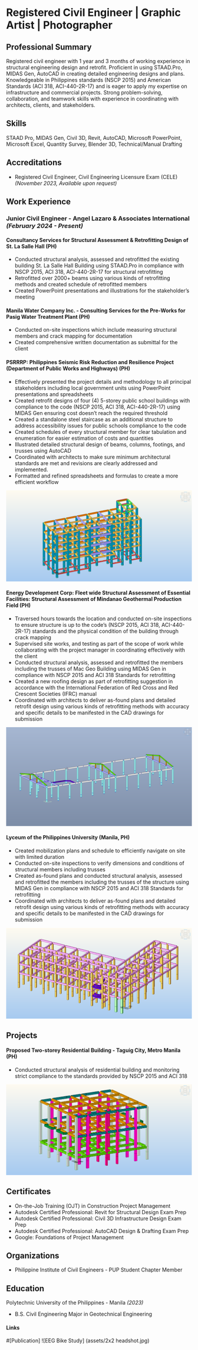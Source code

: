 # Registered Civil Engineer | Graphic Artist | Photographer

## Professional Summary
Registered civil engineer with 1 year and 3 months of working experience in structural engineering design and retrofit. Proficient in using STAAD.Pro, MIDAS Gen, AutoCAD in creating detailed engineering designs and plans. Knowledgeable in Philippines standards (NSCP 2015) and American Standards (ACI 318, ACI-440-2R-17) and is eager to apply my expertise on infrastructure and commercial projects. Strong problem-solving, collaboration, and teamwork skills with experience in coordinating with architects, clients, and stakeholders.

## Skills
STAAD Pro, MIDAS Gen, Civil 3D, Revit, AutoCAD, Microsoft PowerPoint, Microsoft Excel, Quantity Survey, Blender 3D, Technical/Manual Drafting

## Accreditations
- Registered Civil Engineer, Civil Engineering Licensure Exam (CELE) _(November 2023, Available upon request)_

## Work Experience
### Junior Civil Engineer - Angel Lazaro & Associates International _(February 2024 - Present)_
#### Consultancy Services for Structural Assessment & Retrofitting Design of St. La Salle Hall	(PH)
- Conducted structural analysis, assessed and retrofitted the existing building St. La Salle Hall Building using STAAD.Pro in compliance with NSCP 2015, ACI 318, ACI-440-2R-17 for structural retrofitting
- Retrofitted over 2000+ beams using various kinds of retrofitting methods and created schedule of retrofitted members
- Created PowerPoint presentations and illustrations for the stakeholder’s meeting

#### Manila Water Company Inc. - Consulting Services for the Pre-Works for Pasig Water Treatment Plant (PH)
- Conducted on-site inspections which include measuring structural members and crack mapping for documentation
- Created comprehensive written documentation as submittal for the client

#### PSRRRP: Philippines Seismic Risk Reduction and Resilience Project (Department of Public Works and Highways) (PH)
- Effectively presented the project details and methodology to all principal stakeholders including local government units using PowerPoint presentations and spreadsheets
- Created retrofit designs of four (4) 5-storey public school buildings with compliance to the code (NSCP 2015, ACI 318, ACI-440-2R-17) using MIDAS Gen ensuring cost doesn’t reach the required threshold
- Created a standalone steel staircase as an additional structure to address accessibility issues for public schools compliance to the code
- Created schedules of every structural member for clear tabulation and enumeration for easier estimation of costs and quantities
- Illustrated detailed structural design of beams, columns, footings, and trusses using AutoCAD
- Coordinated with architects to make sure minimum architectural standards are met and revisions are clearly addressed and implemented.
- Formatted and refined spreadsheets and formulas to create a more efficient workflow 

![Kapitolyo_Pasig](/assets/Assessment_Kapitolyo_Pasig.png)  

#### Energy Development Corp: Fleet wide Structural Assessment of Essential Facilities: Structural Assessment of Mindanao Geothermal Production Field (PH)
- Traversed hours towards the location and conducted on-site inspections to ensure structure is up to the code’s (NSCP 2015, ACI 318, ACI-440-2R-17) standards and the physical condition of the building through crack mapping 
- Supervised site works, and testing as part of the scope of work while collaborating with the project manager in coordinating effectively with the client
- Conducted structural analysis, assessed and retrofitted the members including the trusses of Mac Geo Building using MIDAS Gen in compliance with NSCP 2015 and ACI 318 Standards for retrofitting
- Created a new roofing design as part of retrofitting suggestion in accordance with the International Federation of Red Cross and Red Crescent Societies (IFRC) manual
- Coordinated with architects to deliver as-found plans and detailed retrofit design using various kinds of retrofitting methods with accuracy and specific details to be manifested in the CAD drawings for submission

![Mac Geo_Kidapawan](/assets/Assessment_Kidapawan.png)

#### Lyceum of the Philippines University (Manila, PH)
- Created mobilization plans and schedule to efficiently navigate on site with limited duration
- Conducted on-site inspections to verify dimensions and conditions of structural members including trusses
- Created as-found plans and conducted structural analysis, assessed and retrofitted the members including the trusses of the structure using MIDAS Gen in compliance with NSCP 2015 and ACI 318 Standards for retrofitting
- Coordinated with architects to deliver as-found plans and detailed retrofit design using various kinds of retrofitting methods with accuracy and specific details to be manifested in the CAD drawings for submission

![Assessment_Lyceum_Building B](/assets/Assessment_Lyceum_Building_B.png)

## Projects
#### Proposed Two-storey Residential Building - Taguig City, Metro Manila (PH)
- Conducted structural analysis of residential building and monitoring strict compliance to the standards provided by NSCP 2015 and ACI 318

![Assessment_Apartment_Taguig](/assets/Assessment_Apartment_Taguig.png)

## Certificates
- On-the-Job Training (OJT) in Construction Project Management     
- Autodesk Certified Professional: Revit for Structural Design Exam Prep	
- Autodesk Certified Professional: Civil 3D Infrastructure Design Exam Prep
- Autodesk Certified Professional: AutoCAD Design & Drafting Exam Prep
- Google: Foundations of Project Management       	     

## Organizations
- Philippine Institute of Civil Engineers - PUP Student Chapter
Member

## Education
Polytechnic University of the Philippines - Manila _(2023)_
- B.S. Civil Engineering Major in Geotechnical Engineering

#### Links
#[Publication] 
![EEG Bike Study] (assets/2x2 headshot.jpg)
